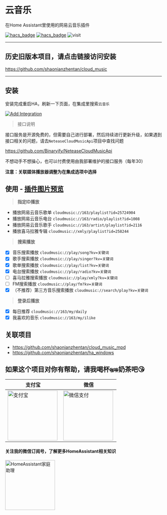 # 云音乐

在Home Assistant里使用的网易云音乐插件

[![hacs_badge](https://img.shields.io/badge/Home-Assistant-%23049cdb)](https://www.home-assistant.io/)
[![hacs_badge](https://img.shields.io/badge/HACS-Custom-41BDF5.svg)](https://github.com/hacs/integration)
![visit](https://visitor-badge.laobi.icu/badge?page_id=shaonianzhentan.ha_cloud_music&left_text=visit)

---
## 历史旧版本项目，请点击链接访问安装
https://github.com/shaonianzhentan/cloud_music

---

## 安装

安装完成重启HA，刷新一下页面，在集成里搜索`云音乐`

[![Add Integration](https://my.home-assistant.io/badges/config_flow_start.svg)](https://my.home-assistant.io/redirect/config_flow_start?domain=ha_cloud_music)

> 接口说明

接口服务是开源免费的，但需要自己进行部署，然后持续进行更新升级，如果遇到接口相关的问题，请去`NeteaseCloudMusicApi`项目中查找问题

https://github.com/Binaryify/NeteaseCloudMusicApi

不想动手不想操心，也可以付费使用由我部署维护的接口服务（每年30）

**注意：关联媒体播放器调整为在集成选项中选择**

## 使用 - [插件图片预览](https://github.com/shaonianzhentan/image/blob/main/ha_cloud_music/README.md)

> **指定ID播放**

- 播放网易云音乐歌单 `cloudmusic://163/playlist?id=25724904`
- 播放网易云音乐电台 `cloudmusic://163/radio/playlist?id=1008`
- 播放网易云音乐歌手 `cloudmusic://163/artist/playlist?id=2116`
- 播放喜马拉雅专辑 `cloudmusic://xmly/playlist?id=258244`

> **搜索播放**

- [x] 音乐搜索播放 `cloudmusic://play/song?kv=关键词`
- [x] 歌手搜索播放 `cloudmusic://play/singer?kv=关键词`
- [x] 歌单搜索播放 `cloudmusic://play/list?kv=关键词`
- [x] 电台搜索播放 `cloudmusic://play/radio?kv=关键词`
- [ ] 喜马拉雅搜索播放 `cloudmusic://play/xmly?kv=关键词`
- [ ] FM搜索播放 `cloudmusic://play/fm?kv=关键词`
- [x] （不推荐）第三方音乐搜索播放 `cloudmusic://search/play?kv=关键词`

> **登录后播放**
- [x] 每日推荐 `cloudmusic://163/my/daily`
- [x] 我喜欢的音乐 `cloudmusic://163/my/ilike`

## 关联项目

- https://github.com/shaonianzhentan/cloud_music_mpd
- https://github.com/shaonianzhentan/ha_windows

## 如果这个项目对你有帮助，请我喝杯<del style="font-size: 14px;">咖啡</del>奶茶吧😘
|支付宝|微信|
|---|---|
<img src="https://ha.jiluxinqing.com/img/alipay.png" align="left" height="160" width="160" alt="支付宝" title="支付宝">  |  <img src="https://ha.jiluxinqing.com/img/wechat.png" align="left" height="160" width="160" alt="微信支付" title="微信">

#### 关注我的微信订阅号，了解更多HomeAssistant相关知识
<img src="https://ha.jiluxinqing.com/img/wechat-channel.png" height="160" alt="HomeAssistant家庭助理" title="HomeAssistant家庭助理">